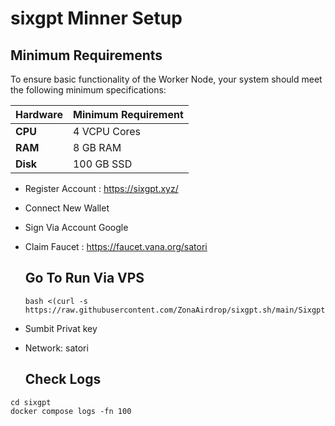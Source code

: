 # sixgpt Minner Setup

## Minimum Requirements
To ensure basic functionality of the Worker Node, your system should meet the following minimum specifications:

| **Hardware** | **Minimum Requirement** |
|--------------|-------------------------|
| **CPU**      | 4 VCPU Cores                 |
| **RAM**      | 8 GB RAM                   |
| **Disk**     | 100 GB SSD               

- Register Account : https://sixgpt.xyz/
- Connect New Wallet
- Sign Via Account Google
- Claim Faucet : https://faucet.vana.org/satori

  ## Go To Run Via VPS
  
  ```
  bash <(curl -s https://raw.githubusercontent.com/ZonaAirdrop/sixgpt.sh/main/Sixgpt)

- Sumbit Privat key
- Network: satori

  ## Check Logs

```
cd sixgpt
docker compose logs -fn 100
